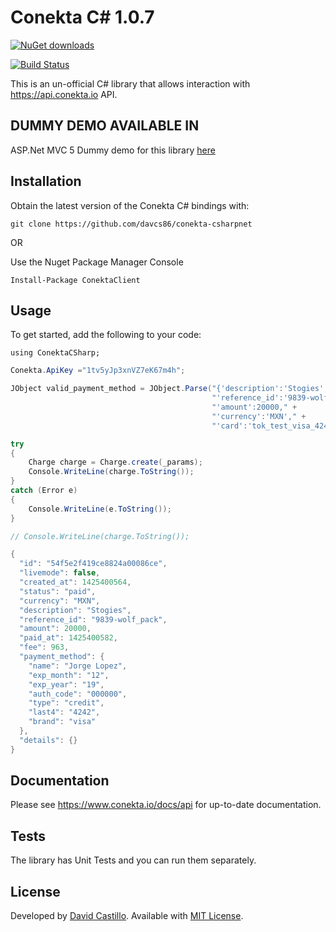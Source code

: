 # Conekta C# 1.0.7

[![NuGet downloads](https://img.shields.io/nuget/dt/ConektaClient.svg)](https://www.nuget.org/packages/ConektaClient)

[![Build Status](https://travis-ci.org/davcs86/conekta-csharpnet.svg)](https://travis-ci.org/davcs86/conekta-csharpnet)

This is an un-official C# library that allows interaction with https://api.conekta.io API.

## DUMMY DEMO AVAILABLE IN

ASP.Net MVC 5 Dummy demo for this library [here](https://github.com/davcs86/conekta-csharpnet-dummydemo)

## Installation

Obtain the latest version of the Conekta C# bindings with:

    git clone https://github.com/davcs86/conekta-csharpnet

OR

Use the Nuget Package Manager Console

    Install-Package ConektaClient

## Usage

To get started, add the following to your code:

    using ConektaCSharp;


```csharp    
Conekta.ApiKey ="1tv5yJp3xnVZ7eK67m4h";

JObject valid_payment_method = JObject.Parse("{'description':'Stogies'," +
                                             "'reference_id':'9839-wolf_pack'," +
                                             "'amount':20000," +
                                             "'currency':'MXN'," +
                                             "'card':'tok_test_visa_4242'}");

try
{
    Charge charge = Charge.create(_params);
    Console.WriteLine(charge.ToString());
}
catch (Error e)
{
    Console.WriteLine(e.ToString());
}

// Console.WriteLine(charge.ToString()); 

{
  "id": "54f5e2f419ce8824a00086ce",
  "livemode": false,
  "created_at": 1425400564,
  "status": "paid",
  "currency": "MXN",
  "description": "Stogies",
  "reference_id": "9839-wolf_pack",
  "amount": 20000,
  "paid_at": 1425400582,
  "fee": 963,
  "payment_method": {
    "name": "Jorge Lopez",
    "exp_month": "12",
    "exp_year": "19",
    "auth_code": "000000",
    "type": "credit",
    "last4": "4242",
    "brand": "visa"
  },
  "details": {}
}

```

## Documentation

Please see https://www.conekta.io/docs/api for up-to-date documentation.

## Tests

The library has Unit Tests and you can run them separately.

License
-------
Developed by [David Castillo](mailto:davcs86@gmail.com). Available with [MIT License](LICENSE).
